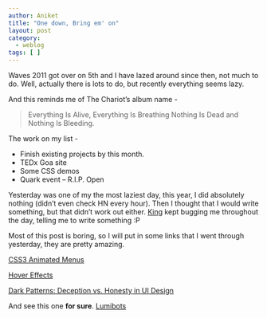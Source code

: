 ```yaml
---
author: Aniket
title: "One down, Bring em' on"
layout: post
category:
  - weblog
tags: [ ]
---
```

Waves 2011 got over on 5th and I have lazed around since then, not much to do. Well, actually there is lots to do, but recently everything seems lazy.

And this reminds me of The Chariot’s album name -

> Everything Is Alive, Everything Is Breathing Nothing Is Dead and Nothing Is Bleeding.

The work on my list -

*   Finish existing projects by this month.
*   TEDx Goa site
*   Some CSS demos
*   Quark event – R.I.P. Open

Yesterday was one of my the most laziest day, this year, I did absolutely nothing (didn’t even check HN every hour). Then I thought that I would write something, but that didn’t work out either. [King][1] kept bugging me throughout the day, telling me to write something :P

Most of this post is boring, so I will put in some links that I went through yesterday, they are pretty amazing.

[CSS3 Animated Menus][2]

[Hover Effects][3]

[Dark Patterns: Deception vs. Honesty in UI Design][4]

And see this one **for sure**. [Lumibots][5]

 [1]: http://www.64notes.com "64 Notes"
 [2]: http://tympanus.net/codrops/2011/10/24/creative-css3-animation-menus/ "Creative CSS3 Animated Menus"
 [3]: http://tympanus.net/codrops/2011/11/02/original-hover-effects-with-css3/ "Original Hover Effects with CSS3"
 [4]: http://www.alistapart.com/articles/dark-patterns-deception-vs.-honesty-in-ui-design/
 [5]: http://meyleankronemann.de/lumibots.html "Lumibots"